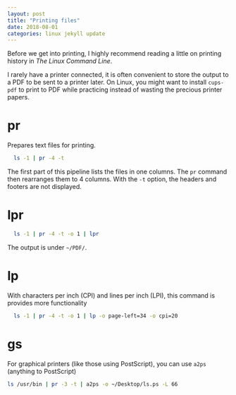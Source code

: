 ```yaml
---
layout: post
title: "Printing files"
date: 2018-08-01
categories: linux jekyll update
---
```


Before we get into printing, I highly recommend reading a little on printing history in _The Linux Command Line_.

I rarely have a printer connected, it is often convenient to store the output to a PDF to be sent to a printer later. On Linux, you might want to install `cups-pdf` to print to PDF while practicing instead of wasting the precious printer papers.


# pr
Prepares text files for printing.

``` bash
  ls -1 | pr -4 -t 
```
The first part of this pipeline lists the files in one columns. The `pr` command then rearranges them to 4 columns. With the `-t` option, the headers and footers are not displayed.

# lpr

``` bash
  ls -1 | pr -4 -t -o 1 | lpr
```
The output is under `~/PDF/`.
  
  
# lp

With characters per inch (CPI) and lines per inch (LPI), this command is provides more functionality

``` bash
  ls -1 | pr -4 -t -o 1 | lp -o page-left=34 -o cpi=20
```

# gs

For graphical printers (like those using PostScript), you can use `a2ps` (anything to PostScript)

``` bash
ls /usr/bin | pr -3 -t | a2ps -o ~/Desktop/ls.ps -L 66
```
